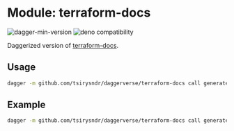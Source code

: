 # Module: terraform-docs

![dagger-min-version](https://img.shields.io/badge/dagger-v0.10.0-blue?color=3D66FF)
![deno compatibility](https://shield.deno.dev/deno/^1.41)

Daggerized version of [terraform-docs](https://terraform-docs.io/).

## Usage

```sh
dagger -m github.com/tsirysndr/daggerverse/terraform-docs call generate --src <source>
```

## Example

```sh
dagger -m github.com/tsirysndr/daggerverse/terraform-docs call generate --src .
```
